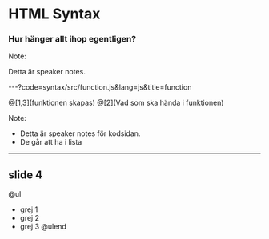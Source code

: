 # HTML Syntax
### Hur hänger allt ihop egentligen?

Note: 

Detta är speaker notes.

---?code=syntax/src/function.js&lang=js&title=function

@[1,3](funktionen skapas)
@[2](Vad som ska hända i funktionen)

Note: 

* Detta är speaker notes för kodsidan.
* De går att ha i lista

---
## slide 4

@ul
* grej 1
* grej 2
* grej 3
@ulend
